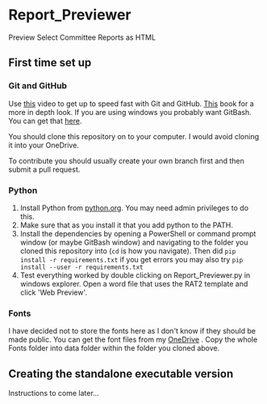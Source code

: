 # Report_Previewer
Preview Select Committee Reports as HTML

## First time set up

### Git and GitHub

Use [this](https://www.youtube.com/watch?v=6bjCvZEX52w) video to get up to speed fast with Git and GitHub. [This](https://git-scm.com/book/en/v2) book for a more in depth look. If you are using windows you probably want GitBash. You can get that [here](https://git-scm.com/download/win).

You should clone this repository on to your computer. I would avoid cloning it into your OneDrive.

To contribute you should usually create your own branch first and then submit a pull request.


### Python

1. Install Python from [python.org](https://www.python.org/downloads/). You may need admin privileges to do this.
2. Make sure that as you install it that you add python to the PATH.
3. Install the dependencies by opening a PowerShell or command prompt window (or maybe GitBash window) and navigating to the folder you cloned this repository into (`cd` is how you navigate). Then did `pip install -r requirements.txt` if you get errors you may also try `pip install --user -r requirements.txt`
4. Test everything worked by double clicking on Report_Previewer.py in windows explorer. Open a word file that uses the RAT2 template and click 'Web Preview'.

### Fonts
I have decided not to store the fonts here as I don't know if they should be made public. You can get the font files from my [OneDrive](https://hopuk-my.sharepoint.com/:f:/g/personal/fawcettm_parliament_uk/EiwKXtif1aFNmOIxIv7SK5sBcToM0uHlkuCDZd_42AEImQ?e=BLcyY7) . Copy the whole Fonts folder into data folder within the folder you cloned above.


## Creating the standalone executable version
Instructions to come later...
